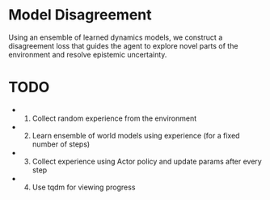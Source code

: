# Model Disagreement

Using an ensemble of learned dynamics models, we construct a disagreement loss that guides the agent to explore novel parts of the environment and resolve epistemic uncertainty.

# TODO

- 1) Collect random experience from the environment
- 2) Learn ensemble of world models using experience (for a fixed number of steps)
- 3) Collect experience using Actor policy and update params after every step
- 4) Use tqdm for viewing progress